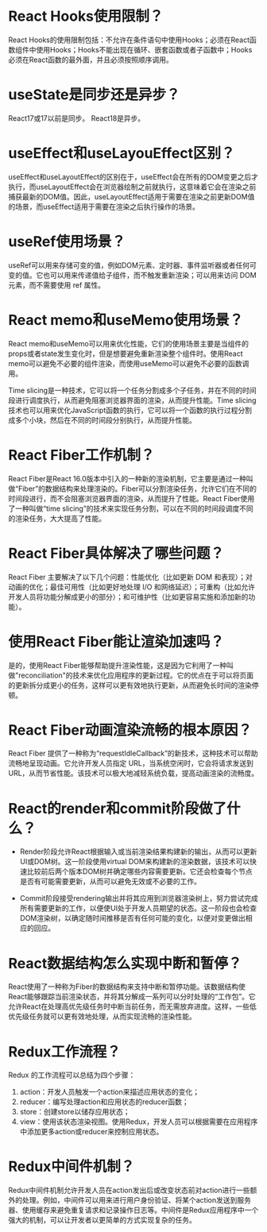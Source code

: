 # React Hooks使用限制？
React Hooks的使用限制包括：不允许在条件语句中使用Hooks；必须在React函数组件中使用Hooks；Hooks不能出现在循环、嵌套函数或者子函数中；Hooks必须在React函数的最外面，并且必须按照顺序调用。

# useState是同步还是异步？
React17或17以前是同步。
React18是异步。

# useEffect和useLayouEffect区别？
useEffect和useLayoutEffect的区别在于，useEffect会在所有的DOM变更之后才执行，而useLayoutEffect会在浏览器绘制之前就执行，这意味着它会在渲染之前捕获最新的DOM值。因此，useLayoutEffect适用于需要在渲染之前更新DOM值的场景，而useEffect适用于需要在渲染之后执行操作的场景。

# useRef使用场景？
useRef可以用来存储可变的值，例如DOM元素、定时器、事件监听器或者任何可变的值。它也可以用来传递值给子组件，而不触发重新渲染；可以用来访问 DOM 元素，而不需要使用 ref 属性。

# React memo和useMemo使用场景？
React memo和useMemo可以用来优化性能，它们的使用场景主要是当组件的props或者state发生变化时，但是想要避免重新渲染整个组件时。使用React memo可以避免不必要的组件渲染，而使用useMemo可以避免不必要的函数调用。

Time slicing是一种技术，它可以将一个任务分割成多个子任务，并在不同的时间段进行调度执行，从而避免阻塞浏览器界面的渲染，从而提升性能。Time slicing技术也可以用来优化JavaScript函数的执行，它可以将一个函数的执行过程分割成多个小块，然后在不同的时间段分别执行，从而提升性能。

# React Fiber工作机制？
React Fiber是React 16.0版本中引入的一种新的渲染机制，它主要是通过一种叫做“Fiber”的数据结构来处理渲染的。Fiber可以分割渲染任务，允许它们在不同的时间段进行，而不会阻塞浏览器界面的渲染，从而提升了性能。React Fiber使用了一种叫做“time slicing”的技术来实现任务分割，可以在不同的时间段调度不同的渲染任务，大大提高了性能。

# React Fiber具体解决了哪些问题？
React Fiber 主要解决了以下几个问题：性能优化（比如更新 DOM 和表现）；对动画的优化；最佳可用性（比如更好地处理 I/O 和网络延迟）；可重构（比如允许开发人员将功能分解成更小的部分）；和可维护性（比如更容易实施和添加新的功能）。

# 使用React Fiber能让渲染加速吗？
是的，使用React Fiber能够帮助提升渲染性能，这是因为它利用了一种叫做"reconciliation"的技术来优化应用程序的更新过程。它的优点在于可以将页面的更新拆分成更小的任务，这样可以更有效地执行更新，从而避免长时间的渲染停顿。

# React Fiber动画渲染流畅的根本原因？
React Fiber 提供了一种称为“requestIdleCallback”的新技术，这种技术可以帮助流畅地呈现动画。它允许开发人员指定 URL，当系统空闲时，它会将请求发送到 URL，从而节省性能。该技术可以极大地减轻系统负载，提高动画渲染的流畅度。

# React的render和commit阶段做了什么？
* Render阶段允许React根据输入或当前渲染结果构建新的输出，从而可以更新UI或DOM树。这一阶段使用virtual DOM来构建新的渲染数据，该技术可以快速比较前后两个版本DOM树并确定哪些内容需要更新。它还会检查每个节点是否有可能需要更新，从而可以避免无效或不必要的工作。

* Commit阶段接受rendering输出并将其应用到浏览器渲染树上，努力尝试完成所有需要更新的工作，以便使UI处于开发人员期望的状态。这一阶段也会检查DOM渲染树，以确定随时间推移是否有任何可能的变化，以便对变更做出相应的回应。

# React数据结构怎么实现中断和暂停？
React使用了一种称为Fiber的数据结构来支持中断和暂停功能。该数据结构使React能够跟踪当前渲染状态，并将其分解成一系列可以分时处理的“工作包”。它允许React在处理高优先级任务时中断当前任务，而无需放弃进度。这样，一些低优先级任务就可以更有效地处理，从而实现流畅的渲染性能。

# Redux工作流程？
Redux 的工作流程可以总结为四个步骤：
1. action：开发人员触发一个action来描述应用状态的变化；
2. reducer：编写处理action和应用状态的reducer函数；
3. store：创建store以储存应用状态；
4. view：使用该状态渲染视图。使用Redux，开发人员可以根据需要在应用程序中添加更多action或reducer来控制应用状态。

# Redux中间件机制？
Redux中间件机制允许开发人员在action发出后或改变状态前对action进行一些额外的处理。例如，中间件可以用来进行用户身份验证、将某个action发送到服务器、使用缓存来避免重复请求和记录操作日志等。中间件是Redux应用程序中一个强大的机制，可以让开发者以更简单的方式实现复杂的任务。